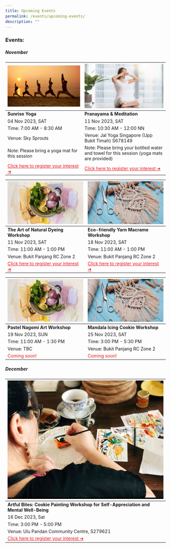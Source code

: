 ```yaml
---
title: Upcoming Events
permalink: /events/upcoming-events/
description: ""
---
```

### Events:


##### **November**

|![](/images/sunrise%20yoga.png)|![](/images/hbkt%20microsite%20-%20event%20photos%20.png)|
| -------- | -------- |
| **Sunrise Yoga** | **Pranayama &amp; Meditation** |
|04 Nov 2023, SAT  | 11 Nov 2023, SAT |
| Time: 7:00 AM - 8:30 AM | Time: 10:30 AM - 12:00 NN |
| Venue: Sky Sprouts | Venue: Jal Yoga Singapore (Upp Bukit Timah) S678149 |
| Note: Please bring a yoga mat for this session | Note: Please bring your bottled water and towel for this session (yoga mats are provided) 
| <a style="color: #e41b23 !important;" href="https://www.onepa.gov.sg/events/lean-on-me-sunrise-yoga-and-conversations-on-mental-wellbeing-28956670">Click here to register your interest ➜</a> | <a style="color: #e41b23 !important;" href="https://www.onepa.gov.sg/events/lean-on-me-pranayama-meditation-27206549">Click here to register your interest ➜</a>

|![](/images/natural%20dye.png)|![](/images/yarn%20macrame.png)|
| -------- | -------- |
| **The Art of Natural Dyeing Workshop** | **Eco-friendly Yarn Macrame Workshop** |
|11 Nov 2023, SAT | 18 Nov 2023, SAT|
| Time: 11:00 AM - 1:00 PM | Time: 11:00 AM - 1:00 PM |
| Venue: Bukit Panjang RC Zone 2 | Venue: Bukit Panjang RC Zone 2 |
| <a style="color: #e41b23 !important;" href="https://www.onepa.gov.sg/events/lean-on-me-the-alchemy-of-natural-dye-67581136">Click here to register your interest ➜</a> | <a style="color: #e41b23 !important;" href="https://www.onepa.gov.sg/events/lean-on-me-from-wardrobe-to-wall-eco-friendly-yarn-macrame-24966538">Click here to register your interest ➜</a>

|![](/images/natural%20dye.png)|![](/images/yarn%20macrame.png)|
| -------- | -------- |
| **Pastel Nagomi Art Workshop** | **Mandala Icing Cookie Workshop** |
|19 Nov 2023, SUN | 25 Nov 2023, SAT|
| Time: 11:00 AM - 1:30 PM | Time: 3:00 PM - 5:30 PM |
| Venue: TBC | Venue: Bukit Panjang RC Zone 2|
| <a style="color: #e41b23 !important;">Coming soon! </a> |  <a style="color: #e41b23 !important;">Coming soon! </a> 

##### **December**

|![Artful Bites: Cookie Painting Workshop for Self-Appreciation and Mental Well-Being](/images/photo_2023-10-11_10-07-19.jpg)|
| -------- |
| **Artful Bites: Cookie Painting Workshop for Self-Appreciation and Mental Well-Being**|
| 16 Dec 2023, Sat |
|Time: 3:00 PM - 5:00 PM|
| Venue: Ulu Pandan Community Centre, S279621|
|<a style="color: #e41b23 !important;" href="https://www.onepa.gov.sg/events/lean-on-me-savouring-memories-creative-expression-through-the-art-of-mindful-dessert-and-tea-pairing-34763128">Click here to register your interest ➜</a> |